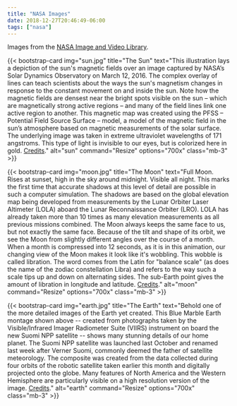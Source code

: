 ```yaml
---
title: "NASA Images"
date: 2018-12-27T20:46:49-06:00
tags: ["nasa"]
---
```


Images from the [NASA Image and Video Library](https://images.nasa.gov/). 

{{< bootstrap-card 
img="sun.jpg" 
title="The Sun"
text="This illustration lays a depiction of the sun's magnetic fields over an image captured by NASA’s Solar Dynamics Observatory on March 12, 2016. The complex overlay of lines can teach scientists about the ways the sun's magnetism changes in response to the constant movement on and inside the sun. Note how the magnetic fields are densest near the bright spots visible on the sun – which are magnetically strong active regions – and many of the field lines link one active region to another. This magnetic map was created using the PFSS – Potential Field Source Surface – model, a model of the magnetic field in the sun’s atmosphere based on magnetic measurements of the solar surface. The underlying image was taken in extreme ultraviolet wavelengths of 171 angstroms. This type of light is invisible to our eyes, but is colorized here in gold. [Credits](https://images.nasa.gov/details-GSFC_20171208_Archive_e000393.html)." 
alt="sun" 
command="Resize" 
options="700x" 
class="mb-3" >}}

{{< bootstrap-card 
img="moon.jpg" 
title="The Moon"
text="Full Moon. Rises at sunset, high in the sky around midnight. Visible all night. This marks the first time that accurate shadows at this level of detail are possible in such a computer simulation. The shadows are based on the global elevation map being developed from measurements by the Lunar Orbiter Laser Altimeter (LOLA) aboard the Lunar Reconnaissance Orbiter (LRO). LOLA has already taken more than 10 times as many elevation measurements as all previous missions combined. The Moon always keeps the same face to us, but not exactly the same face. Because of the tilt and shape of its orbit, we see the Moon from slightly different angles over the course of a month. When a month is compressed into 12 seconds, as it is in this animation, our changing view of the Moon makes it look like it's wobbling. This wobble is called libration. The word comes from the Latin for \"balance scale\" (as does the name of the zodiac constellation Libra) and refers to the way such a scale tips up and down on alternating sides. The sub-Earth point gives the amount of libration in longitude and latitude. [Credits](https://images.nasa.gov/details-GSFC_20171208_Archive_e001861.html)." 
alt="moon" 
command="Resize" 
options="700x" 
class="mb-3" >}}

{{< bootstrap-card 
img="earth.jpg" 
title="The Earth"
text="Behold one of the more detailed images of the Earth yet created. This Blue Marble Earth montage shown above -- created from photographs taken by the Visible/Infrared Imager Radiometer Suite (VIIRS) instrument on board the new Suomi NPP satellite -- shows many stunning details of our home planet. The Suomi NPP satellite was launched last October and renamed last week after Verner Suomi, commonly deemed the father of satellite meteorology. The composite was created from the data collected during four orbits of the robotic satellite taken earlier this month and digitally projected onto the globe. Many features of North America and the Western Hemisphere are particularly visible on a high resolution version of the image. [Credits](https://images.nasa.gov/details-PIA18033.html)." 
alt="earth" 
command="Resize" 
options="700x" 
class="mb-3" >}}
